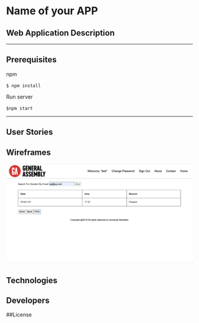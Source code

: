 # Name of your APP



## Web Application Description 


---
## Prerequisites

npm  
```
$ npm install
```

Run server
```
$npm start
```

---
## User Stories




## Wireframes


![search by student](readme-images/searchForStudent.png)


## Technologies




## Developers

##License
